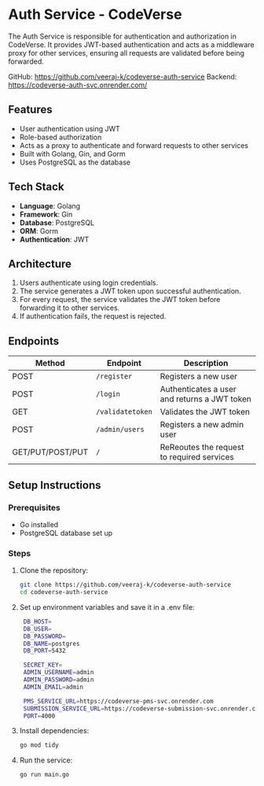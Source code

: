 # Auth Service - CodeVerse

The Auth Service is responsible for authentication and authorization in CodeVerse. It provides JWT-based authentication and acts as a middleware proxy for other services, ensuring all requests are validated before being forwarded.

GitHub: https://github.com/veeraj-k/codeverse-auth-service
Backend: https://codeverse-auth-svc.onrender.com/

## Features

- User authentication using JWT
- Role-based authorization
- Acts as a proxy to authenticate and forward requests to other services
- Built with Golang, Gin, and Gorm
- Uses PostgreSQL as the database

## Tech Stack

- **Language**: Golang
- **Framework**: Gin
- **Database**: PostgreSQL
- **ORM**: Gorm
- **Authentication**: JWT

## Architecture

1. Users authenticate using login credentials.
2. The service generates a JWT token upon successful authentication.
3. For every request, the service validates the JWT token before forwarding it to other services.
4. If authentication fails, the request is rejected.

## Endpoints

| Method | Endpoint | Description |
|--------|---------|-------------|
| POST | `/register` | Registers a new user |
| POST | `/login` | Authenticates a user and returns a JWT token |
| GET | `/validatetoken` | Validates the JWT token |
| POST | `/admin/users` | Registers a new admin user |
| GET/PUT/POST/PUT | `/` | ReReoutes the request to required services |


## Setup Instructions

### Prerequisites

- Go installed
- PostgreSQL database set up

### Steps

1. Clone the repository:
   ```sh
   git clone https://github.com/veeraj-k/codeverse-auth-service
   cd codeverse-auth-service
   ```
2. Set up environment variables and save it in a .env file:
   ```sh
    DB_HOST=
    DB_USER=
    DB_PASSWORD=
    DB_NAME=postgres
    DB_PORT=5432

    SECRET_KEY=
    ADMIN_USERNAME=admin
    ADMIN_PASSWORD=admin
    ADMIN_EMAIL=admin

    PMS_SERVICE_URL=https://codeverse-pms-svc.onrender.com
    SUBMISSION_SERVICE_URL=https://codeverse-submission-svc.onrender.com
    PORT=4000
   ```
3. Install dependencies:
   ```sh
   go mod tidy
   ```
4. Run the service:
   ```sh
   go run main.go
   ```



